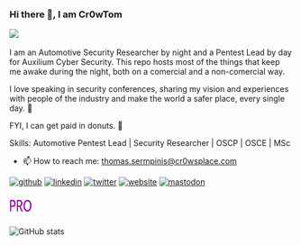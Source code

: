 ### Hi there 👋, I am Cr0wTom
![](https://cr0wsplace.com/images/profile.jpg)

I am an Automotive Security Researcher by night and a Pentest Lead by day for Auxilium Cyber Security. This repo hosts most of the things that keep me awake during the night, both on a comercial and a non-comercial way. 

I love speaking in security conferences, sharing my vision and experiences with people of the industry and make the world a safer place, every single day. 🚗

FYI, I can get paid in donuts. 🍩

Skills: Automotive Pentest Lead | Security Researcher | OSCP | OSCE | MSc

- 📫 How to reach me: thomas.sermpinis@cr0wsplace.com 


[<img src='https://cdn.jsdelivr.net/npm/simple-icons@3.0.1/icons/github.svg' alt='github' height='40'>](https://github.com/Cr0wTom)  [<img src='https://cdn.jsdelivr.net/npm/simple-icons@3.0.1/icons/linkedin.svg' alt='linkedin' height='40'>](https://www.linkedin.com/in/thomas-sermpinis-0473a4b0/)  [<img src='https://cdn.jsdelivr.net/npm/simple-icons@3.0.1/icons/twitter.svg' alt='twitter' height='40'>](https://twitter.com/cr0wtom)  [<img src='https://cdn.jsdelivr.net/npm/simple-icons@3.0.1/icons/icloud.svg' alt='website' height='40'>](https://cr0wsplace.com)  [<img src='https://cdn.jsdelivr.net/npm/simple-icons@3.0.1/icons/mastodon.svg' alt='mastodon' height='40'>](https://infosec.exchange/@cr0wtom)  

<a href='https://github.com/pricing'><img src='https://raw.githubusercontent.com/acervenky/animated-github-badges/master/assets/pro.gif' width='40' height='40'></a> 

![GitHub stats](https://github-readme-stats.vercel.app/api?username=Cr0wTom&show_icons=true)  

